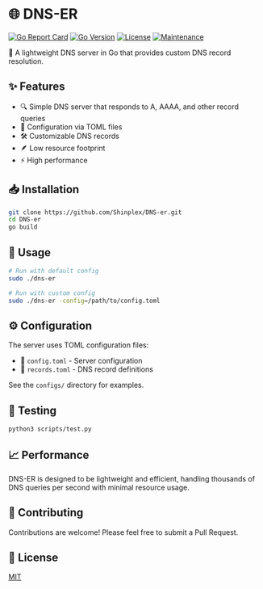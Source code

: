 # 🌐 DNS-ER

[![Go Report Card](https://goreportcard.com/badge/github.com/Shinplex/DNS-er)](https://goreportcard.com/report/github.com/Shinplex/DNS-er)
[![Go Version](https://img.shields.io/github/go-mod/go-version/Shinplex/DNS-er)](https://github.com/Shinplex/DNS-er)
[![License](https://img.shields.io/github/license/Shinplex/DNS-er)](LICENSE)
[![Maintenance](https://img.shields.io/badge/Maintained%3F-yes-green.svg)](https://github.com/Shinplex/DNS-er/graphs/commit-activity)

🚀 A lightweight DNS server in Go that provides custom DNS record resolution.

## ✨ Features

- 🔍 Simple DNS server that responds to A, AAAA, and other record queries
- 📝 Configuration via TOML files
- 🛠️ Customizable DNS records
- 🪶 Low resource footprint
- ⚡ High performance

## 📥 Installation

```bash
git clone https://github.com/Shinplex/DNS-er.git
cd DNS-er
go build
```

## 🚀 Usage

```bash
# Run with default config
sudo ./dns-er

# Run with custom config
sudo ./dns-er -config=/path/to/config.toml
```

## ⚙️ Configuration

The server uses TOML configuration files:

- 📄 `config.toml` - Server configuration
- 📄 `records.toml` - DNS record definitions

See the `configs/` directory for examples.

## 🧪 Testing

```bash
python3 scripts/test.py
```

## 📈 Performance

DNS-ER is designed to be lightweight and efficient, handling thousands of DNS queries per second with minimal resource usage.

## 🤝 Contributing

Contributions are welcome! Please feel free to submit a Pull Request.

## 📜 License

[MIT](LICENSE)